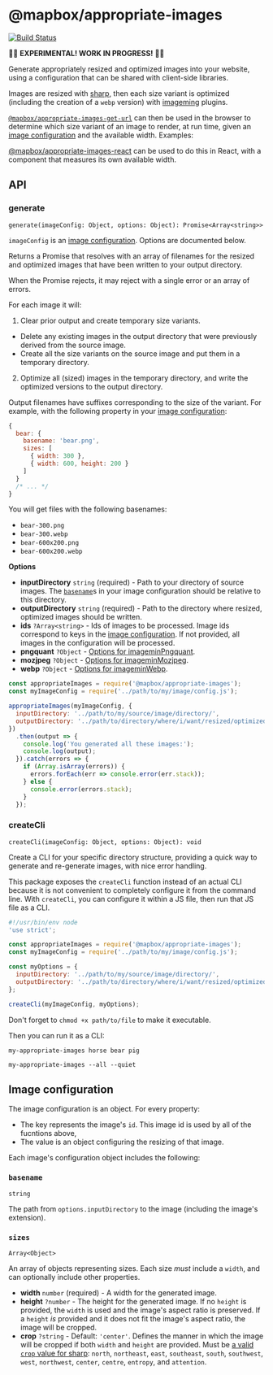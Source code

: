 # @mapbox/appropriate-images

[![Build Status](https://travis-ci.org/mapbox/appropriate-images.svg?branch=master)](https://travis-ci.org/mapbox/appropriate-images)

🚧🚧 **EXPERIMENTAL! WORK IN PROGRESS!** 🚧🚧

Generate appropriately resized and optimized images into your website, using a configuration that can be shared with client-side libraries.

Images are resized with [sharp](http://sharp.dimens.io/en/stable/), then each size variant is optimized (including the creation of a `webp` version) with [imageming](https://github.com/imagemin/imagemin) plugins.

[`@mapbox/appropriate-images-get-url`] can then be used in the browser to determine which size variant of an image to render, at run time, given an [image configuration] and the available width. Examples:

[@mapbox/appropriate-images-react] can be used to do this in React, with a component that measures its own available width.

## API

### generate

`generate(imageConfig: Object, options: Object): Promise<Array<string>>`

`imageConfig` is an [image configuration].
Options are documented below.

Returns a Promise that resolves with an array of filenames for the resized and optimized images that have been written to your output directory.

When the Promise rejects, it may reject with a single error or an array of errors.

For each image it will:

1. Clear prior output and create temporary size variants.
  - Delete any existing images in the output directory that were previously derived from the source image.
  - Create all the size variants on the source image and put them in a temporary directory.
2. Optimize all (sized) images in the temporary directory, and write the optimized versions to the output directory.

Output filenames have suffixes corresponding to the size of the variant.
For example, with the following property in your [image configuration]:

```js
{
  bear: {
    basename: 'bear.png',
    sizes: [
      { width: 300 },
      { width: 600, height: 200 }
    ]
  }
  /* ... */
}
```

You will get files with the following basenames:

- `bear-300.png`
- `bear-300.webp`
- `bear-600x200.png`
- `bear-600x200.webp`

**Options**

- **inputDirectory** `string` (required) - Path to your directory of source images.
  The [`basename`]s in your image configuration should be relative to this directory.
- **outputDirectory** `string` (required) - Path to the directory where resized, optimized images should be written.
- **ids** `?Array<string>` - Ids of images to be processed.
  Image ids correspond to keys in the [image configuration].
  If not provided, all images in the configuration will be processed.
- **pngquant** `?Object` - [Options for imageminPngquant](https://github.com/imagemin/imagemin-pngquant#options).
- **mozjpeg** `?Object` - [Options for imageminMozjpeg](https://github.com/imagemin/imagemin-mozjpeg#options).
- **webp** `?Object` - [Options for imageminWebp](https://github.com/imagemin/imagemin-webp#options).

```js
const appropriateImages = require('@mapbox/appropriate-images');
const myImageConfig = require('../path/to/my/image/config.js');

appropriateImages(myImageConfig, {
  inputDirectory: '../path/to/my/source/image/directory/',
  outputDirectory: '../path/to/directory/where/i/want/resized/optimized/images/'
})
  .then(output => {
    console.log('You generated all these images:');
    console.log(output);
  }).catch(errors => {
    if (Array.isArray(errors)) {
      errors.forEach(err => console.error(err.stack));
    } else {
      console.error(errors.stack);
    }
  });
```

### createCli

`createCli(imageConfig: Object, options: Object): void`

Create a CLI for your specific directory structure, providing a quick way to generate and re-generate images, with nice error handling.

This package exposes the `createCli` function instead of an actual CLI because it is not convenient to completely configure it from the command line.
With `createCli`, you can configure it within a JS file, then run that JS file as a CLI.

```js
#!/usr/bin/env node
'use strict';

const appropriateImages = require('@mapbox/appropriate-images');
const myImageConfig = require('../path/to/my/image/config.js');

const myOptions = {
  inputDirectory: '../path/to/my/source/image/directory/',
  outputDirectory: '../path/to/directory/where/i/want/resized/optimized/images/'
};

createCli(myImageConfig, myOptions);
```

Don't forget to `chmod +x path/to/file` to make it executable.

Then you can run it as a CLI:

```
my-appropriate-images horse bear pig

my-appropriate-images --all --quiet
```

## Image configuration

The image configuration is an object. For every property:

- The key represents the image's `id`.
  This image id is used by all of the fucntions above,
- The value is an object configuring the resizing of that image.

Each image's configuration object includes the following:

### `basename`

`string`

The path from `options.inputDirectory` to the image (including the image's extension).

### `sizes`

`Array<Object>`

An array of objects representing sizes. Each size *must* include a `width`, and can optionally include other properties.

- **width** `number` (required) - A width for the generated image.
- **height** `?number` - The height for the generated image.
  If no `height` is provided, the `width` is used and the image's aspect ratio is preserved.
  If a `height` *is* provided and it does not fit the image's aspect ratio, the image will be cropped.
- **crop** `?string` - Default: `'center'`.
  Defines the manner in which the image will be cropped if both `width` and `height` are provided.
  Must be [a valid `crop` value for sharp](http://sharp.dimens.io/en/stable/api-resize/#crop): `north`, `northeast`, `east`, `southeast`, `south`, `southwest`, `west`, `northwest`, `center`, `centre`, `entropy`, and `attention`.

[`generate`]: #generate
[`createCli`]: #createcli
[image configuration]: #image-configuration
[`basename`]: #basename
[`@mapbox/appropriate-images-get-url`]: https://github.com/mapbox/appropriate-images-get-url
[@mapbox/appropriate-images-react]: https://github.com/mapbox/appropriate-images-react
